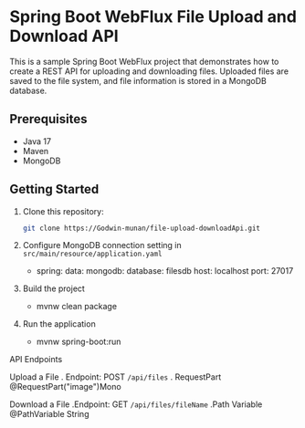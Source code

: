 # Spring Boot WebFlux File Upload and Download API

This is a sample Spring Boot WebFlux project that demonstrates how to create a REST API for uploading and downloading files. Uploaded files are saved to the file system, and file information is stored in a MongoDB database.

## Prerequisites

- Java 17
- Maven
- MongoDB

## Getting Started

1. Clone this repository:

   ```sh
   git clone https://Godwin-munan/file-upload-downloadApi.git
2. Configure MongoDB connection setting in `src/main/resource/application.yaml`
   - spring:
        data:
          mongodb:
            database: filesdb
            host: localhost
            port: 27017

3. Build the project
    - mvnw clean package

4. Run the application
     - mvnw spring-boot:run

API Endpoints

Upload a File
. Endpoint: POST `/api/files`
. RequestPart @RequestPart("image")Mono<FilePart>

Download a File
.Endpoint: GET `/api/files/fileName`
.Path Variable @PathVariable String
